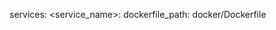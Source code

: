 <!-- layout:code post: building-your-service_dockerfile-path -->


services:
    &#60;service_name&#62;:
        dockerfile_path: docker/Dockerfile
